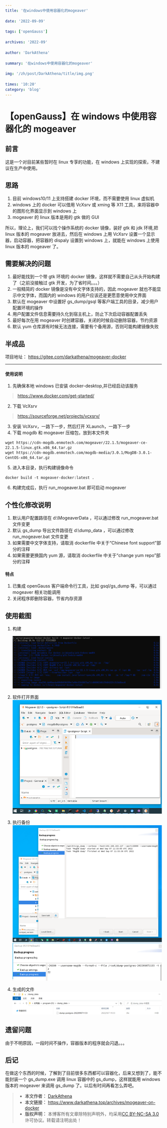 ```yaml
---
title: '在windows中使用容器化的mogeaver'

date: '2022-09-09'

tags: ['openGauss']

archives: '2022-09'

author: 'DarkAthena'

summary: '在windows中使用容器化的mogeaver'

img: '/zh/post/DarkAthena/title/img.png'

times: '10:20'
category: 'blog'
---
```


# 【openGauss】在 windows 中使用容器化的 mogeaver

## 前言

这是一个对目前某些暂时在 linux 专享的功能，在 windows 上实现的探索，不建议在生产中使用。

## 思路

1. 目前 windows10/11 上支持搭建 docker 环境，而不需要使用 linux 虚拟机
2. windows 上的 docker 可以借用 VcXsrv 或 xming 等 X11 工具，来将容器中的图形化界面显示到 windows 上
3. mogeaver 的 linux 版本是用的 gtk 做的 GUI

所以，理论上，我们可以找个操作系统的 docker 镜像，装好 gtk 和 jdk 环境,把 linux 版本的 mogeaver 放进去，然后在 windows 上用 VcXsrv 设置一个显示器，启动容器，把容器的 dispaly 设置到 windows 上，就能在 windows 上使用 linux 版本的 mogeaver 了。

## 需要解决的问题

1. 最好能找到一个带 gtk 环境的 docker 镜像，这样就不需要自己从头开始构建了（之前没接触过 gtk 开发，为了省时间。。。）
2. 一般精简的 docker 镜像是没有中文字体支持的，因此 mogeaver 就也不能显示中文字体，而国内的 windows 的用户应该还是更愿意使用中文界面
3. 默认在 mogeaver 中设置好 gs_dump/gsql 等客户端工具的目录，减少用户配置环境的操作
4. 用户配置文件信息需要持久化到宿主机上，防止下次启动容器配置丢失
5. 最好每次在用 mogeaver 时创建容器，关闭的时候自动删除容器，节约资源
6. 默认 yum 仓库源有时候无法连接，需要有个备用源，否则可能构建镜像失败

## 半成品

项目地址：
https://gitee.com/darkathena/mogeaver-docker

---

#### 使用说明

1. 先确保本地 windows 已安装 docker-desktop,并已经启动该服务

> https://www.docker.com/get-started/

2. 下载 VcXsrv

> https://sourceforge.net/projects/vcxsrv/

3. 安装 VcXsrv，一路下一步，然后打开 XLaunch，一路下一步
4. 下载 mogdb 和 mogeaver 压缩包，放到本文件夹

```
wget https://cdn-mogdb.enmotech.com/mogeaver/22.1.5/mogeaver-ce-22.1.5-linux.gtk.x86_64.tar.gz
wget https://cdn-mogdb.enmotech.com/mogdb-media/3.0.1/MogDB-3.0.1-CentOS-x86_64.tar.gz
```

5. 进入本目录，执行构建镜像命令

```
docker build -t mogeaver-docker:latest .
```

6. 构建完成后，执行 run_mogeaver.bat 即可启动 mogeaver

## 个性化修改说明

1. 默认用户配置路径在 d:\MogeaverData ，可以通过修改 run_mogeaver.bat 文件变更
2. 默认 gs_dump 导出文件路径在 d:\dump_data ，可以通过修改 run_mogeaver.bat 文件变更
3. 如果需要中文字体支持，请取消 dockerfile 中关于“Chinese font support”部分的注释
4. 如果需要更换国内 yum 源，请取消 dockerfile 中关于“change yum repo”部分的注释

#### 特点

1. 已集成 openGauss 客户端命令行工具，比如 gsql/gs_dump 等，可以通过 mogeaver 相关功能调用
2. 关闭程序即删除容器，节省内存资源

## 使用截图

1. 构建

   ![image-1662550269020](./images/16bcc5b476ab328016746560d331ea19.png)

2. 软件打开界面
   ![image-1662550350017](./images/e9f0ab7b1e4c1b98f58b42333b74f5db.png)
3. 执行备份
   ![image-1662550519565](./images/f21188242d4b9e58f48df77806eb5cd0.png)
   ![image-1662550700045](./images/c5d256000aacb55e4f5989d04614d52d.png)
4. 生成的文件
   ![image-1662550744841](./images/bb6a266ced83afa526b54732382aaccf.png)

## 遗留问题

由于不明原因，一段时间不操作，容器版本的程序就会闪退。。。

## 后记

在做这个东西的时候，了解到了目前很多东西都可以容器化，后来又想到了，能不能封装一个 gs_dump.exe 调用 linux 容器中的 gs_dump，这样就能用 windows 版本的 mogeaver 来调用 gs_dump 了。以后有时间再看怎么弄吧。

> - **本文作者：** [DarkAthena](https://www.darkathena.top/)
> - **本文链接：** https://www.darkathena.top/archives/mogeaver-on-docker
> - **版权声明：** 本博客所有文章除特别声明外，均采用[CC BY-NC-SA 3.0](https://creativecommons.org/licenses/by-nc-sa/3.0/) 许可协议。转载请注明出处！
